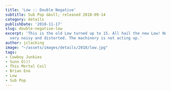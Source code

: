 ```yaml
---
title: 'Low :: Double Negative'
subtitle: Sub Pop &bull; released 2018-09-14
category: details
publishDate: '2018-11-17'
slug: double-negative-low
excerpt: 'This is the old Low turned up to 15. All hail the new Low! Note: This is
  very noisy and distorted. The machinery is not acting up.'
author: jclacking
image: "~/assets/images/details/2018/low.jpg"
tags:
- Cowboy Junkies
- Sunn O)))
- This Mortal Coil
- Brian Eno
- Low
- Sub Pop
---
```


